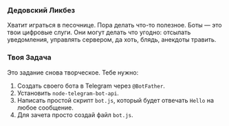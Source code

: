 ### Дедовский Ликбез

Хватит играться в песочнице. Пора делать что-то полезное. Боты — это твои цифровые слуги. Они могут делать что угодно: отсылать уведомления, управлять сервером, да хоть, блядь, анекдоты травить.

### Твоя Задача

Это задание снова творческое. Тебе нужно:
1.  Создать своего бота в Telegram через `@BotFather`.
2.  Установить `node-telegram-bot-api`.
3.  Написать простой скрипт `bot.js`, который будет отвечать `Hello` на любое сообщение.
4.  Для зачета просто создай файл `bot.js`.